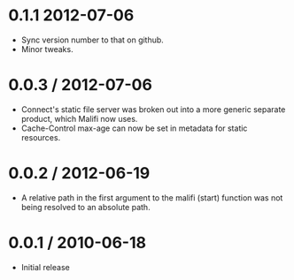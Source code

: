 0.1.1 2012-07-06
=================
  * Sync version number to that on github.
  * Minor tweaks.

0.0.3 / 2012-07-06
==================
  * Connect's static file server was broken out into a more generic separate product, which Malifi now uses.
  * Cache-Control max-age can now be set in metadata for static resources.

0.0.2 / 2012-06-19
==================
  * A relative path in the first argument to the malifi (start) function was not being resolved to an absolute path.

0.0.1 / 2010-06-18
==================

  * Initial release
